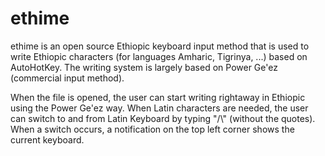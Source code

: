 # ethime

ethime is an open source Ethiopic keyboard input method that is used to write Ethiopic characters (for languages Amharic, Tigrinya, ...) based on AutoHotKey. The writing system is largely based on Power Ge'ez (commercial input method).

When the file is opened, the user can start writing rightaway in Ethiopic using the Power Ge'ez way. When Latin characters are needed, the user can switch to and from Latin Keyboard by typing "/\\" (without the quotes). When a switch occurs, a notification on the top left corner shows the current keyboard.
